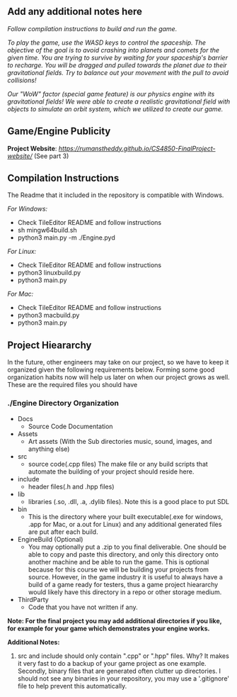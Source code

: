 ## Add any additional notes here

*Follow compilation instructions to build and run the game.*

*To play the game, use the WASD keys to control the spaceship. The objective of the goal is to avoid crashing into planets and comets for the given time. You are trying to survive by waiting for your spaceship's barrier to recharge. You will be dragged and pulled towards the planet due to their gravitational fields. Try to balance out your movement with the pull to avoid collisions!*

*Our "WoW" factor (special game feature) is our physics engine with its gravitational fields! We were able to create a realistic gravitational field with objects to simulate an orbit system, which we utilized to create our game.*

## Game/Engine Publicity

**Project Website**: *https://rumanstheddy.github.io/CS4850-FinalProject-website/* (See part 3)

## Compilation Instructions

The Readme that it included in the repository is compatible with Windows.

*For Windows:*
- Check TileEditor README and follow instructions
- sh mingw64build.sh
- python3 main.py -m ./Engine.pyd

*For Linux:*
- Check TileEditor README and follow instructions
- python3 linuxbuild.py
- python3 main.py

*For Mac:*
- Check TileEditor README and follow instructions
- python3 macbuild.py
- python3 main.py

## Project Hieararchy

In the future, other engineers may take on our project, so we have to keep it organized given the following requirements below. Forming some good organization habits now will help us later on when our project grows as well. These are the required files you should have 

### ./Engine Directory Organization

- Docs 
    - Source Code Documentation
- Assets
    - Art assets (With the Sub directories music, sound, images, and anything else)
- src
    - source code(.cpp files) The make file or any build scripts that automate the building of your project should reside here.
- include
    - header files(.h and .hpp files)
- lib
    - libraries (.so, .dll, .a, .dylib files). Note this is a good place to put SDL
- bin
    - This is the directory where your built executable(.exe for windows, .app for Mac, or a.out for Linux) and any additional generated files are put after each build.
- EngineBuild (Optional)
    - You may optionally put a .zip to you final deliverable. One should be able to copy and paste this directory, and only this directory onto another machine and be able to run the game. This is optional because for this course we will be building your projects from source. However, in the game industry it is useful to always have a build of a game ready for testers, thus a game project hieararchy would likely have this directory in a repo or other storage medium.
- ThirdParty
    - Code that you have not written if any.

**Note: For the final project you may add additional directories if you like, for example for your game which demonstrates your engine works.** 

**Additional Notes:** 

1. src and include should only contain ".cpp" or ".hpp" files. Why? It makes it very fast to do a backup of your game project as one example. Secondly, binary files that are generated often clutter up directories. I should not see any binaries in your repository, you may use a '.gitignore' file to help prevent this automatically. 
